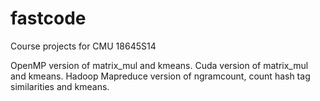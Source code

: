 fastcode
========

Course projects for CMU 18645S14


OpenMP version of matrix_mul and kmeans.
Cuda version of matrix_mul and kmeans.
Hadoop Mapreduce version of ngramcount, count hash tag similarities and kmeans.
